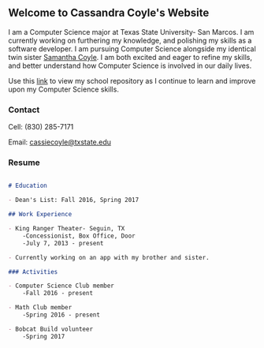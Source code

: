 ## Welcome to Cassandra Coyle's Website

I am a Computer Science major at Texas State University- San Marcos. I am currently working on furthering my knowledge, and polishing my skills as a software developer. I am pursuing Computer Science alongside my identical twin sister [Samantha Coyle](https://github.com/sicoyle/sicoyle.github.io). I am both excited and eager to refine my skills, and better understand how Computer Science is involved in our daily lives. 

Use this [link](https://github.com/cicoyle/txstatecs) to view my school repository as I continue to learn and improve upon my Computer Science skills. 


### Contact

Cell: (830) 285-7171

Email: cassiecoyle@txstate.edu

### Resume
```markdown

# Education

- Dean's List: Fall 2016, Spring 2017

## Work Experience

- King Ranger Theater- Seguin, TX
	-Concessionist, Box Office, Door
	-July 7, 2013 - present

- Currently working on an app with my brother and sister.

### Activities

- Computer Science Club member
	-Fall 2016 - present

- Math Club member
	-Spring 2016 - present

- Bobcat Build volunteer
	-Spring 2017

